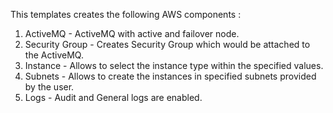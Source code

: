 This templates creates the following AWS components :

1. ActiveMQ - ActiveMQ with active and failover node.
2. Security Group - Creates Security Group which would be attached to the ActiveMQ.
3. Instance - Allows to select the instance type within the specified values.
4. Subnets - Allows to create the instances in specified subnets provided by the user.
5. Logs - Audit and General logs are enabled.